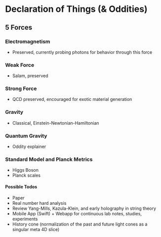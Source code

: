 # Declaration of Things (& Oddities)

## 5 Forces

### Electromagnetism
* Preserved, currently probing photons for behavior through this force

### Weak Force
* Salam, preserved

### Strong Force
* QCD preserved, encouraged for exotic material generation

### Gravity
* Classical, Einstein-Newtonian-Hamiltonian

### Quantum Gravity
* Oddity explainer

### Standard Model and Planck Metrics
* Higgs Boson
* Planck scales


#### Possible Todos
* Paper
* Real number hard analysis
* Review Yang-Mills, Kazula-Klein, and early holography in string theory
* Mobile App (Swift) + Webapp for continuous lab notes, studies, experiments
* History cone (normalization of the past and future light cones as a singular meta 4D slice)

